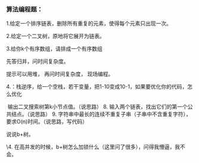 ### 算法编程题：

1.给定一个排序链表，删除所有重复的元素，使得每个元素只出现一次。

2.给定一个二叉树，原地将它展开为链表。

3.给你k个有序数组，请排成一个有序数组

先答归并，问时间复杂度。

提示可以用堆， 再问时间复杂度， 现场编程。

4.：栈逆序，给一个空栈，若干变量，把1-10变成10-1，如果要优化你的代码，怎么优化

​	输出二叉搜索树第k小节点值。（说思路）
8. 输入两个链表，找出它们的第一个公共结点。（说思路）
9. 字符串中最长的连续不重复子串（子串中不含重复字符），要求O(n)时间。（说思路，写代码）

说说b+树。

\4. 在高并发的时候，b+树怎么加锁什么（这里问了很多），问得我懵逼，我不会。